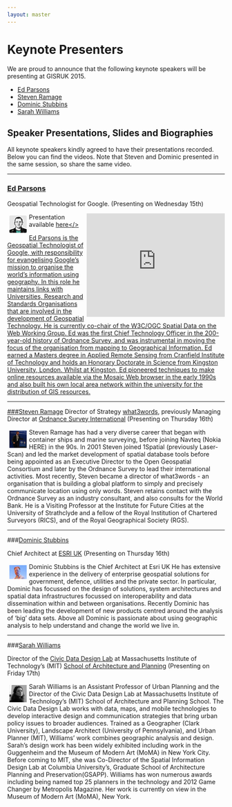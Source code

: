 ```yaml
---
layout: master
---
```


Keynote Presenters
================

We are proud to announce that the following keynote speakers will be presenting at GISRUK 2015.

- [Ed Parsons](http://www.edparsons.com/)
- [Steven Ramage](https://twitter.com/Steven_Ramage)
- [Dominic Stubbins](https://www.linkedin.com/pub/dominic-stubbins/5/439/1a2)
- [Sarah Williams](http://dusp.mit.edu/faculty/sarah-williams)


Speaker Presentations, Slides and Biographies
------------------

All keynote speakers kindly agreed to have their presentations recorded. Below you can find the videos. Note that Steven and Dominic presented in the same session, so share the same video.


<hr/>

### [Ed Parsons](http://www.edparsons.com/)
Geospatial Technologist for Google. (Presenting on Wednesday 15th)

<a href="http://www.edparsons.com/"><img src="./figures/ed.parsons.picture.png" style="float:left; width:8%; height:auto; padding:5px;"/></a>

<iframe align="right" width="320" height="240" frameborder="0" scrolling="auto" marginheight="0" marginwidth="0" src="https://mymedia.leeds.ac.uk/Mediasite/Play/cdbf9a40c030492a87e8a926af8478821d"></iframe>

Presentation available <a href="https://mymedia.leeds.ac.uk/Mediasite/Play/cdbf9a40c030492a87e8a926af8478821d">here</>

Ed Parsons is the Geospatial Technologist of Google, with responsibility for evangelising Google’s mission to organise the world’s information using geography. In this role he maintains links with Universities, Research and Standards Organisations that are involved in the development of Geospatial Technology. He is currently co-chair of the W3C/OGC Spatial Data on the Web Working Group. Ed was the first Chief Technology Officer in the 200-year-old history of Ordnance Survey, and was instrumental in moving the focus of the organisation from mapping to Geographical Information.  Ed earned a Masters degree in Applied Remote Sensing from Cranfield Institute of Technology and holds an Honorary Doctorate in Science from Kingston University, London. Whilst at Kingston, Ed pioneered techniques to make online resources available via the Mosaic Web browser in the early 1990s and also built his own local area network within the university for the distribution of GIS resources.

<hr/>
 
###[Steven Ramage](https://twitter.com/Steven_Ramage)
Director of Strategy [what3words](www.what3words.com), previously Managing Director at [Ordnance Survey International](www.ordnancesurvey.co.uk/international/) (Presenting on Thursday 16th)

<img src="./figures/s.ramage.picture.png" style="float:left; width:8%; height:auto; padding:5px;"/>
 
Steven Ramage has had a very diverse career that began with container ships and marine surveying, before joining Navteq (Nokia HERE) in the 90s. In 2001 Steven joined 1Spatial (previously Laser-Scan) and led the market development of spatial database tools before being appointed as an Executive Director to the Open Geospatial Consortium and later by the Ordnance Survey to lead their international activities. Most recently, Steven became a director of what3words - an organisation that is building a global platform to simply and precisely communicate location using only words.  Steven retains contact with the Ordnance Survey as an industry consultant, and also consults for the World Bank. He is a Visiting Professor at the Institute for Future Cities at the University of Strathclyde and a fellow of the Royal Institution of Chartered Surveyors (RICS), and of the Royal Geographical Society (RGS). 
 
<hr/>


###[Dominic Stubbins](https://www.linkedin.com/pub/dominic-stubbins/5/439/1a2)

Chief Architect at [ESRI UK](http://www.esriuk.com/)  (Presenting on Thursday 16th)

<img src="./figures/d.stubbins_photo.jpg" style="float:left; width:8%; height:auto; padding:5px;"/>

Dominic Stubbins is the Chief Architect at Esri UK He has extensive experience in the delivery of enterprise geospatial solutions for government, defence, utilities and the private sector. In particular, Dominic has focussed on the design of solutions, system architectures and spatial data infrastructures focussed on interoperability and data dissemination within and between organisations. Recently Dominic has been leading the development of new products centred around the analysis of ‘big’ data sets.  Above all Dominic is passionate about using geographic analysis to help understand and change the world we live in.

<hr/>

###[Sarah Williams](http://dusp.mit.edu/faculty/sarah-williams)

Director of the [Civic Data Design Lab](http://www.civicdatadesignlab.org/) at Massachusetts Institute of Technology’s (MIT) [School of Architecture and Planning](http://sap.mit.edu/)  (Presenting on Friday 17th)

<a href="http://dusp.mit.edu/faculty/sarah-williams"><img src="./figures/s.williams.picture.jpg" style="float:left; width:8%; height:auto; padding:5px;"/></a>
 
Sarah Williams is an Assistant Professor of Urban Planning and the Director of the Civic Data Design Lab at Massachusetts Institute of Technology’s (MIT) School of Architecture and Planning School. The Civic Data Design Lab works with data, maps, and mobile technologies to develop interactive design and communication strategies that bring urban policy issues to broader audiences.  Trained as a Geographer (Clark University), Landscape Architect (University of Pennsylvania), and Urban Planner (MIT), Williams’ work combines geographic analysis and design. Sarah’s design work has been widely exhibited including work in the Guggenheim and the Museum of Modern Art (MoMA) in New York City. 
Before coming to MIT, she was Co-Director of the Spatial Information Design Lab at Columbia University’s, Graduate School of Architecture Planning and Preservation(GSAPP). Williams has won numerous awards including being named top 25 planners in the technology and 2012 Game Changer by Metropolis Magazine. Her work is currently on view in the Museum of Modern Art (MoMA), New York.

